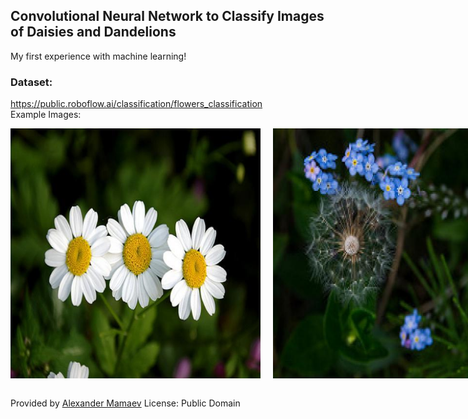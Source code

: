 
## Convolutional Neural Network to Classify Images of Daisies and Dandelions
My first experience with machine learning!
  
### **Dataset:**  

https://public.roboflow.ai/classification/flowers_classification <br>
Example Images: <br>
<div style="display: flex;">
    <img src="https://github.com/robertLam04/Image-Classification-Neural-Network/blob/main/daisy_example.jpg?raw=true" alt="Image 1" width="400" style="margin-right: 20px;">
    <img src="https://github.com/robertLam04/Image-Classification-Neural-Network/blob/main/dandelion_example.jpg?raw=true" alt="Image 2" width="400">
</div>  <br>

Provided by [Alexander Mamaev](https://www.kaggle.com/alxmamaev/flowers-recognition)
License: Public Domain



